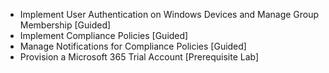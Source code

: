 - Implement User Authentication on Windows Devices and Manage Group Membership [Guided]
- Implement Compliance Policies [Guided]
- Manage Notifications for Compliance Policies [Guided]
- Provision a Microsoft 365 Trial Account [Prerequisite Lab]
